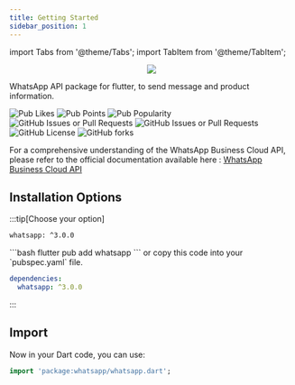 ```yaml
---
title: Getting Started
sidebar_position: 1
---
```


import Tabs from '@theme/Tabs';
import TabItem from '@theme/TabItem';

<p align="center"><img src="https://raw.githubusercontent.com/rohit-chouhan/whatsapp/main/img/banner.png"/></p>
WhatsApp API package for flutter, to send message and product information.

![Pub Likes](https://img.shields.io/pub/likes/whatsapp)
![Pub Points](https://img.shields.io/pub/points/whatsapp)
![Pub Popularity](https://img.shields.io/pub/popularity/whatsapp)
![GitHub Issues or Pull Requests](https://img.shields.io/github/issues/rohit-chouhan/whatsapp)
![GitHub Issues or Pull Requests](https://img.shields.io/github/issues-pr/rohit-chouhan/whatsapp)
![GitHub License](https://img.shields.io/github/license/rohit-chouhan/whatsapp)
![GitHub forks](https://img.shields.io/github/forks/rohit-chouhan/whatsapp)

For a comprehensive understanding of the WhatsApp Business Cloud API, please refer to the official documentation available here : <a href="https://developers.facebook.com/docs/whatsapp/cloud-api/"> WhatsApp Business Cloud API</a>

## Installation Options

:::tip[Choose your option]
<Tabs>
<TabItem value="copy_version" label="Copy Version" default>

```bash
whatsapp: ^3.0.0
```

  </TabItem>
  <TabItem value="flutter_command" label="Flutter Command">
```bash
flutter pub add whatsapp
```
  </TabItem>
  <TabItem value="pubspec" label="pubspec.yaml">
   or copy this code into your `pubspec.yaml` file.

```yaml
dependencies:
  whatsapp: ^3.0.0
```

  </TabItem>
</Tabs>
:::

## Import

Now in your Dart code, you can use:

```dart
import 'package:whatsapp/whatsapp.dart';
```
